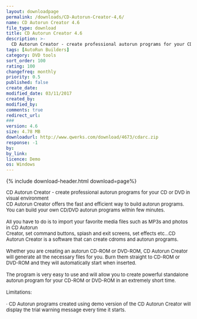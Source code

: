 ```yaml
---
layout: downloadpage
permalink: /downloads/CD-Autorun-Creator-4,6/
name: CD Autorun Creator 4.6
file_type: download
title: CD Autorun Creator 4.6
description: >-
  CD Autorun Creator - create professional autorun programs for your CD or DVD in visual environment
tags: [AutoRun Builders]
category: DVD tools
sort_order: 100
rating: 100
changefreq: monthly
priority: 0.5
published: false
create_date: 
modified_date: 03/11/2017
created_by: 
modified_by: 
comments: true
redirect_url: 
### 
version: 4.6
size: 4.78 MB
downloadurl: http://www.qwerks.com/download/4673/cdarc.zip
response: -1
by: 
by_link: 
licence: Demo
os: Windows
---
```


{% include download-header.html download=page%}

<p style="fix-download-text !important">
<p><font size="2">CD Autorun Creator - create professional autorun programs for your CD or DVD in visual environment <br />
CD Autorun Creator offers the fast and efficient way to build autorun programs. You can build your own CD/DVD autorun programs within few minutes. <br />
<br />
All you have to do is to import your favorite media files such as MP3s and photos in CD Autorun <br />
Creator, set command buttons, splash and exit screens, set effects etc...CD Autorun Creator is a software that can create cdroms and autorun programs. <br />
<br />
Whether you are creating an autorun CD-ROM or DVD-ROM, CD Autorun Creator will generate all the necessary files for you. Burn them straight to CD-ROM or DVD-ROM and they will automatically start when inserted. <br />
<br />
The program is very easy to use and will allow you to create powerful standalone autorun program for your CD-ROM or DVD-ROM in an extremely short time. <br />
<br />
Limitations: <br />
<br />
· CD Autorun programs created using demo version of the CD Autorun Creator will display the trial warning message every time it starts.</font></p></p>
